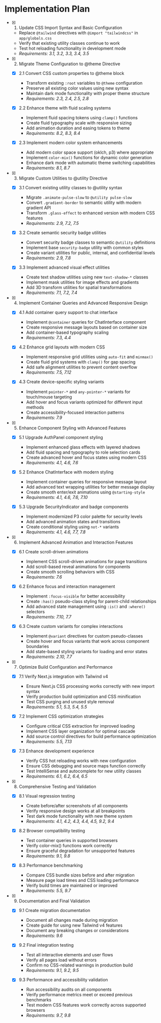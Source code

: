 # Implementation Plan

- [x]   1. Update CSS Import Syntax and Basic Configuration
    - Replace `@tailwind` directives with `@import "tailwindcss"` in `app/globals.css`
    - Verify that existing utility classes continue to work
    - Test hot reloading functionality in development mode
    - _Requirements: 3.1, 3.2, 3.3, 3.4, 3.5_

- [x]   2. Migrate Theme Configuration to @theme Directive
    - [x] 2.1 Convert CSS custom properties to @theme block
        - Transform existing `:root` variables to `@theme` configuration
        - Preserve all existing color values using new syntax
        - Maintain dark mode functionality with proper theme structure
        - _Requirements: 2.3, 2.4, 2.5, 2.8_

    - [x] 2.2 Enhance theme with fluid scaling systems
        - Implement fluid spacing tokens using `clamp()` functions
        - Create fluid typography scale with responsive sizing
        - Add animation duration and easing tokens to theme
        - _Requirements: 8.2, 8.3, 8.4_

    - [x] 2.3 Implement modern color system enhancements
        - Add modern color space support (oklch, p3) where appropriate
        - Implement `color-mix()` functions for dynamic color generation
        - Enhance dark mode with automatic theme switching capabilities
        - _Requirements: 8.1, 8.7_

- [x]   3. Migrate Custom Utilities to @utility Directive
    - [x] 3.1 Convert existing utility classes to @utility syntax
        - Migrate `.animate-pulse-slow` to `@utility pulse-slow`
        - Convert `.gradient-border` to semantic utility with modern gradient API
        - Transform `.glass-effect` to enhanced version with modern CSS features
        - _Requirements: 2.9, 7.2, 7.5_

    - [x] 3.2 Create semantic security badge utilities
        - Convert security badge classes to semantic `@utility` definitions
        - Implement base `security-badge` utility with common styles
        - Create variant utilities for public, internal, and confidential levels
        - _Requirements: 2.9, 7.8_

    - [x] 3.3 Implement advanced visual effect utilities
        - Create text shadow utilities using new `text-shadow-*` classes
        - Implement mask utilities for image effects and gradients
        - Add 3D transform utilities for spatial transformations
        - _Requirements: 7.1, 7.2, 7.4_

- [x]   4. Implement Container Queries and Advanced Responsive Design
    - [x] 4.1 Add container query support to chat interface
        - Implement `@container` queries for ChatInterface component
        - Create responsive message layouts based on container size
        - Add container-based typography scaling
        - _Requirements: 7.3, 4.4_

    - [x] 4.2 Enhance grid layouts with modern CSS
        - Implement responsive grid utilities using `auto-fit` and `minmax()`
        - Create fluid grid systems with `clamp()` for gap spacing
        - Add safe alignment utilities to prevent content overflow
        - _Requirements: 7.5, 7.12_

    - [x] 4.3 Create device-specific styling variants
        - Implement `pointer-*` and `any-pointer-*` variants for touch/mouse targeting
        - Add hover and focus variants optimized for different input methods
        - Create accessibility-focused interaction patterns
        - _Requirements: 7.9_

- [x]   5. Enhance Component Styling with Advanced Features
    - [x] 5.1 Upgrade AuthPanel component styling
        - Implement enhanced glass effects with layered shadows
        - Add fluid spacing and typography to role selection cards
        - Create advanced hover and focus states using modern CSS
        - _Requirements: 4.1, 4.6, 7.6_

    - [x] 5.2 Enhance ChatInterface with modern styling
        - Implement container queries for responsive message layout
        - Add advanced text wrapping utilities for better message display
        - Create smooth enter/exit animations using `@starting-style`
        - _Requirements: 4.1, 4.6, 7.6, 7.10_

    - [x] 5.3 Upgrade SecurityIndicator and badge components
        - Implement modernized P3 color palette for security levels
        - Add advanced animation states and transitions
        - Create conditional styling using `not-*` variants
        - _Requirements: 4.1, 4.6, 7.7, 7.8_

- [x]   6. Implement Advanced Animation and Interaction Features
    - [x] 6.1 Create scroll-driven animations
        - Implement CSS scroll-driven animations for page transitions
        - Add scroll-based reveal animations for components
        - Create smooth scrolling behaviors with CSS
        - _Requirements: 7.6_

    - [x] 6.2 Enhance focus and interaction management
        - Implement `:focus-visible` for better accessibility
        - Create `:has()` pseudo-class styling for parent-child relationships
        - Add advanced state management using `:is()` and `:where()` selectors
        - _Requirements: 7.10, 7.7_

    - [x] 6.3 Create custom variants for complex interactions
        - Implement `@variant` directives for custom pseudo-classes
        - Create hover and focus variants that work across component boundaries
        - Add state-based styling variants for loading and error states
        - _Requirements: 2.10, 7.7_

- [x]   7. Optimize Build Configuration and Performance
    - [x] 7.1 Verify Next.js integration with Tailwind v4
        - Ensure Next.js CSS processing works correctly with new import syntax
        - Verify production build optimization and CSS minification
        - Test CSS purging and unused style removal
        - _Requirements: 5.1, 5.3, 5.4, 5.5_

    - [x] 7.2 Implement CSS optimization strategies
        - Configure critical CSS extraction for improved loading
        - Implement CSS layer organization for optimal cascade
        - Add source control directives for build performance optimization
        - _Requirements: 5.5, 7.13_

    - [x] 7.3 Enhance development experience
        - Verify CSS hot reloading works with new configuration
        - Ensure CSS debugging and source maps function correctly
        - Test IntelliSense and autocomplete for new utility classes
        - _Requirements: 6.1, 6.2, 6.4, 6.5_

- [x]   8. Comprehensive Testing and Validation
    - [x] 8.1 Visual regression testing
        - Create before/after screenshots of all components
        - Verify responsive design works at all breakpoints
        - Test dark mode functionality with new theme system
        - _Requirements: 4.1, 4.2, 4.3, 4.4, 4.5, 9.2, 9.4_

    - [x] 8.2 Browser compatibility testing
        - Test container queries in supported browsers
        - Verify color-mix() functions work correctly
        - Ensure graceful degradation for unsupported features
        - _Requirements: 9.1, 9.8_

    - [x] 8.3 Performance benchmarking
        - Compare CSS bundle sizes before and after migration
        - Measure page load times and CSS loading performance
        - Verify build times are maintained or improved
        - _Requirements: 5.5, 9.7_

- [x]   9. Documentation and Final Validation
    - [x] 9.1 Create migration documentation
        - Document all changes made during migration
        - Create guide for using new Tailwind v4 features
        - Document any breaking changes or considerations
        - _Requirements: 9.6_

    - [x] 9.2 Final integration testing
        - Test all interactive elements and user flows
        - Verify all pages load without errors
        - Confirm no CSS-related warnings in production build
        - _Requirements: 9.1, 9.2, 9.5_

    - [x] 9.3 Performance and accessibility validation
        - Run accessibility audits on all components
        - Verify performance metrics meet or exceed previous benchmarks
        - Test modern CSS features work correctly across supported browsers
        - _Requirements: 9.7, 9.8_
